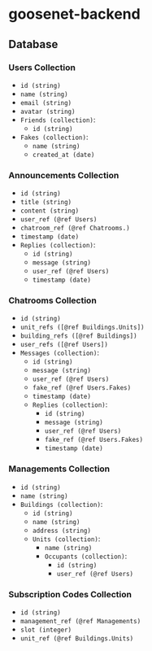 # goosenet-backend

## Database
### Users Collection
- `id (string)`
- `name (string)`
- `email (string)`
- `avatar (string)`
- `Friends (collection)`:
    - `id (string)`
- `Fakes (collection)`:
    - `name (string)`
    - `created_at (date)`

### Announcements Collection
- `id (string)`
- `title (string)`
- `content (string)`
- `user_ref (@ref Users)`
- `chatroom_ref (@ref Chatrooms.)`
- `timestamp (date)`
- `Replies (collection)`:
    - `id (string)`
    - `message (string)`
    - `user_ref (@ref Users)`
    - `timestamp (date)`

### Chatrooms Collection
- `id (string)`
- `unit_refs ([@ref Buildings.Units])`
- `building_refs ([@ref Buildings])`
- `user_refs ([@ref Users])`
- `Messages (collection)`:
    - `id (string)`
    - `message (string)`
    - `user_ref (@ref Users)`
    - `fake_ref (@ref Users.Fakes)`
    - `timestamp (date)`
    - `Replies (collection)`:
        - `id (string)`
        - `message (string)`
        - `user_ref (@ref Users)`
        - `fake_ref (@ref Users.Fakes)`
        - `timestamp (date)`

### Managements Collection
- `id (string)`
- `name (string)`
- `Buildings (collection)`:
   - `id (string)`
   - `name (string)`
   - `address (string)`
   - `Units (collection)`:
       - `name (string)`
       - `Occupants (collection)`:
           - `id (string)`
           - `user_ref (@ref Users)`
    
### Subscription Codes Collection
- `id (string)`
- `management_ref (@ref Managements)`
- `slot (integer)`
- `unit_ref (@ref Buildings.Units)`
